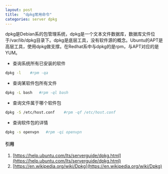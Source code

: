 ```yaml
---
layout: post
title:  "dpkg常用命令"
categories: server dpkg
---
```


dpkg是Debian系的包管理系统，dpkg是一个文本文件数据库，数据库文件位于/var/lib/dpkg目录下。dpkg是底层工具，没有软件源的概念。Ubuntu的APT是高层工具，使用dpkg做支撑。在Redhat系中与dpkg的是rpm，与APT对应的是YUM。

* 查询系统所有已安装的软件
``` bash
dpkg -l    #rpm -qa
```
* 查询某软件包所有文件
``` bash
dpkg -L bash   #rpm -ql bash
```
* 查询文件属于哪个软件包
``` bash
dpkg -S /etc/host.conf    #rpm -qf /etc/host.conf
```
* 查询软件包的详情
``` bash
dpkg -s openvpn   #rpm -qi openvpn
```

#### 引用
1. [https://help.ubuntu.com/lts/serverguide/dpkg.html](https://help.ubuntu.com/lts/serverguide/dpkg.html)
2. [https://en.wikipedia.org/wiki/Dpkg](https://en.wikipedia.org/wiki/Dpkg)
